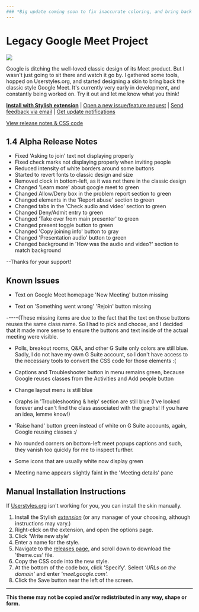 ```yaml
---
### *Big update coming soon to fix inaccurate coloring, and bring back the old chat/people/background/activities menus without rounded corners! Stay tuned!*
---
```

# Legacy Google Meet Project

<img src="https://i.ibb.co/qMRNy8g/old-google-meet-colors.png"/>

Google is ditching the well-loved classic design of its Meet product. But I wasn't just going to sit there and watch it go by. I gathered some tools, hopped on Userstyles.org, and started designing a skin to bring back the classic style Google Meet. It's currently very early in development, and constantly being worked on. Try it out and let me know what you think!

**[Install with Stylish extension](https://userstyles.org/styles/205419)** | [Open a new issue/feature request](https://github.com/Tech-How/Legacy-Google-Meet/issues/new/choose) | [Send feedback via email](mailto:tech_how_youtuber_55@yahoo.com?subject=Old%20Google%20Meet%20Feedback) | [Get update notifications](https://forms.gle/xRP86G4FBPVX3quq5)

[View release notes & CSS code](https://github.com/Tech-How/Legacy-Google-Meet/releases)

## 1.4 Alpha Release Notes
- Fixed 'Asking to join' text not displaying properly
- Fixed check marks not displaying properly when inviting people
- Reduced intensity of white borders around some buttons
- Started to revert fonts to classic design and size
- Removed clock in bottom-left, as it was not there in the classic design
- Changed 'Learn more' about google meet to green
- Changed Allow/Deny box in the problem report section to green
- Changed elements in the 'Report abuse' section to green
- Changed tabs in the 'Check audio and video' section to green
- Changed Deny/Admit entry to green
- Changed 'Take over from main presenter' to green
- Changed present toggle button to green
- Changed 'Copy joining info' button to gray
- Changed 'Presentation audio' button to green
- Changed background in 'How was the audio and video?' section to match background

--Thanks for your support!

## Known Issues
- Text on Google Meet homepage 'New Meeting' button missing

- Text on 'Something went wrong' 'Rejoin' button missing

-----(These missing items are due to the fact that the text on those buttons reuses the same class name. So I had to pick and choose, and I decided that it made more sense to ensure the buttons and text inside of the actual meeting were visible.

- Polls, breakout rooms, Q&A, and other G Suite only colors are still blue. Sadly, I do not have my own G Suite account, so I don't have access to the necessary tools to convert the CSS code for those elements :(

- Captions and Troubleshooter button in menu remains green, because Google reuses classes from the Activities and Add people button

- Change layout menu is still blue

- Graphs in 'Troubleshooting & help' section are still blue (I've looked forever and can't find the class associated with the graphs! If you have an idea, lemme know!)

- 'Raise hand' button green instead of white on G Suite accounts, again, Google reusing classes :/

- No rounded corners on bottom-left meet popups captions and such, they vanish too quickly for me to inspect further.

- Some icons that are usually white now display green

- Meeting name appears slightly faint in the 'Meeting details' pane

## Manual Installation Instructions
If [Userstyles.org](https://userstyles.org) isn't working for you, you can install the skin manually.

1. Install the Stylish *[extension](https://chrome.google.com/webstore/detail/stylish-custom-themes-for/fjnbnpbmkenffdnngjfgmeleoegfcffe)* (or any manager of your choosing, although instructions may vary.)
2. Right-click on the extension, and open the options page.
3. Click 'Write new style'
4. Enter a name for the style.
5. Navigate to the [releases page,](https://github.com/Tech-How/Legacy-Google-Meet/releases) and scroll down to download the 'theme.css' file.
6. Copy the CSS code into the new style.
7. At the bottom of the code box, click 'Specify'. Select *'URLs on the domain'* and enter *'meet.google.com'.*
8. Click the Save button near the left of the screen.

---
**This theme may not be copied and/or redistributed in any way, shape or form.**
